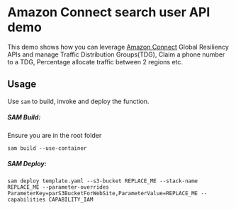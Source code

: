 
# Amazon Connect search user API demo  

This demo shows how you can leverage [Amazon Connect](https://aws.amazon.com/connect/) Global Resiliency APIs and manage Traffic Distribution Groups(TDG), Claim a phone number to a TDG, Percentage allocate traffic between 2 regions etc.  

## Usage
Use `sam` to build, invoke and deploy the function.

##### SAM Build:
Ensure you are in the root folder

`sam build --use-container`

##### SAM Deploy:
`sam deploy template.yaml --s3-bucket REPLACE_ME --stack-name REPLACE_ME --parameter-overrides ParameterKey=parS3BucketForWebSite,ParameterValue=REPLACE_ME --capabilities CAPABILITY_IAM`
      
